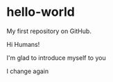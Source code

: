 hello-world
===========

My first repository on GitHub.

Hi Humans!

I'm glad to introduce myself to you

I change again
